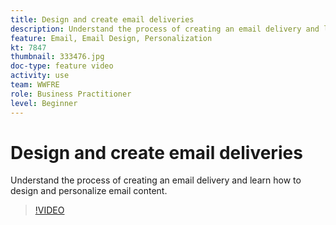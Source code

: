 ```yaml
---
title: Design and create email deliveries
description: Understand the process of creating an email delivery and learn how to design and personalize email content.
feature: Email, Email Design, Personalization
kt: 7847
thumbnail: 333476.jpg
doc-type: feature video
activity: use
team: WWFRE
role: Business Practitioner
level: Beginner
---
```


# Design and create email deliveries 

Understand the process of creating an email delivery and learn how to design and personalize email content.

>[!VIDEO](https://video.tv.adobe.com/v/333476?quality=12)
